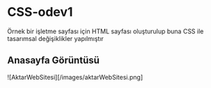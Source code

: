 # CSS-odev1
Örnek bir işletme sayfası için HTML sayfası oluşturulup buna CSS ile tasarımsal değişiklikler yapılmıştır

## Anasayfa Görüntüsü
![AktarWebSitesi][/images/aktarWebSitesi.png]
